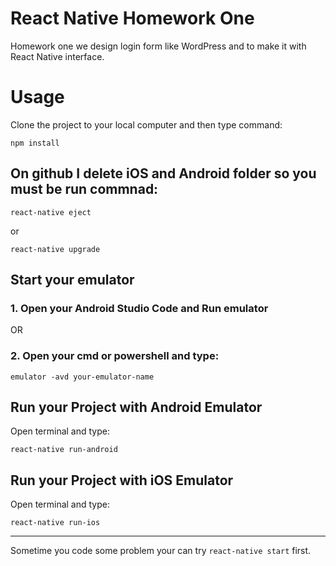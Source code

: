 # React Native Homework One

Homework one we design login form like WordPress and to make it with React Native interface.

# Usage

Clone the project to your local computer and then type command:

```
npm install
```
## On github I delete iOS and Android folder so you must be run commnad:
```
react-native eject
```
or 
```
react-native upgrade
```

## Start your emulator

### 1. Open your Android Studio Code and Run emulator
OR
### 2. Open your cmd or powershell and type:

```
emulator -avd your-emulator-name
```

## Run your Project with Android Emulator

Open terminal and type: 

```
react-native run-android
```
## Run your Project with iOS Emulator

Open terminal and type:

```
react-native run-ios
```

-----------------------------

Sometime you code some problem your can try `react-native start` first.

